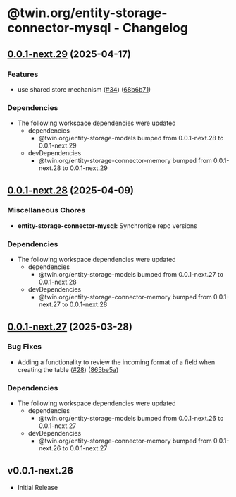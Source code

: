 # @twin.org/entity-storage-connector-mysql - Changelog

## [0.0.1-next.29](https://github.com/twinfoundation/entity-storage/compare/entity-storage-connector-mysql-v0.0.1-next.28...entity-storage-connector-mysql-v0.0.1-next.29) (2025-04-17)


### Features

* use shared store mechanism ([#34](https://github.com/twinfoundation/entity-storage/issues/34)) ([68b6b71](https://github.com/twinfoundation/entity-storage/commit/68b6b71e7a96d7d016cd57bfff36775b56bf3f93))


### Dependencies

* The following workspace dependencies were updated
  * dependencies
    * @twin.org/entity-storage-models bumped from 0.0.1-next.28 to 0.0.1-next.29
  * devDependencies
    * @twin.org/entity-storage-connector-memory bumped from 0.0.1-next.28 to 0.0.1-next.29

## [0.0.1-next.28](https://github.com/twinfoundation/entity-storage/compare/entity-storage-connector-mysql-v0.0.1-next.27...entity-storage-connector-mysql-v0.0.1-next.28) (2025-04-09)


### Miscellaneous Chores

* **entity-storage-connector-mysql:** Synchronize repo versions


### Dependencies

* The following workspace dependencies were updated
  * dependencies
    * @twin.org/entity-storage-models bumped from 0.0.1-next.27 to 0.0.1-next.28
  * devDependencies
    * @twin.org/entity-storage-connector-memory bumped from 0.0.1-next.27 to 0.0.1-next.28

## [0.0.1-next.27](https://github.com/twinfoundation/entity-storage/compare/entity-storage-connector-mysql-v0.0.1-next.26...entity-storage-connector-mysql-v0.0.1-next.27) (2025-03-28)


### Bug Fixes

* Adding a functionality to review the incoming format of a field when creating the table ([#28](https://github.com/twinfoundation/entity-storage/issues/28)) ([865be5a](https://github.com/twinfoundation/entity-storage/commit/865be5afa0f2e3c9d51cb50e3e5e9ace1e213efe))


### Dependencies

* The following workspace dependencies were updated
  * dependencies
    * @twin.org/entity-storage-models bumped from 0.0.1-next.26 to 0.0.1-next.27
  * devDependencies
    * @twin.org/entity-storage-connector-memory bumped from 0.0.1-next.26 to 0.0.1-next.27

## v0.0.1-next.26

- Initial Release
